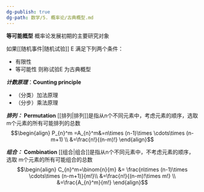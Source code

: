 ```yaml
---
dg-publish: true
dg-path: 数学/5. 概率论/古典概型.md
---
```

**等可能概型**
概率论发展初期的主要研究对象

如果[[随机事件\|随机试验]] E 满足下列两个条件：
- 有限性
- 等可能性
则称试验E 为古典概型

***计数原理***：**Counting principle**
- （分类）加法原理
- （分步）乘法原理

***排列：***  **Permutation**
[[排列\|排列]]是指从n个不同元素中，考虑元素的顺序，选取 m个元素的所有可能排列的总数
$$\begin{align}
P_{n}^m =A_{n}^m&=n\times (n-1)\times \cdots\times (n-m+1) \\
&=\frac{n!}{(n-m)!}
\end{align}$$

***组合：***  **Combination**
[[组合\|组合]]是指从n个不同元素中，不考虑元素的顺序，选取 m个元素的所有可能组合的总数
$$\begin{align}
C_{n}^m=\binom{n}{m} &= \frac{n\times (n-1)\times \cdots\times (n-m+1)}{m!}\\
&=\frac{n!}{(n-m)!\times m!} \\
&=\frac{A_{n}^m}{m!}
\end{align}$$





